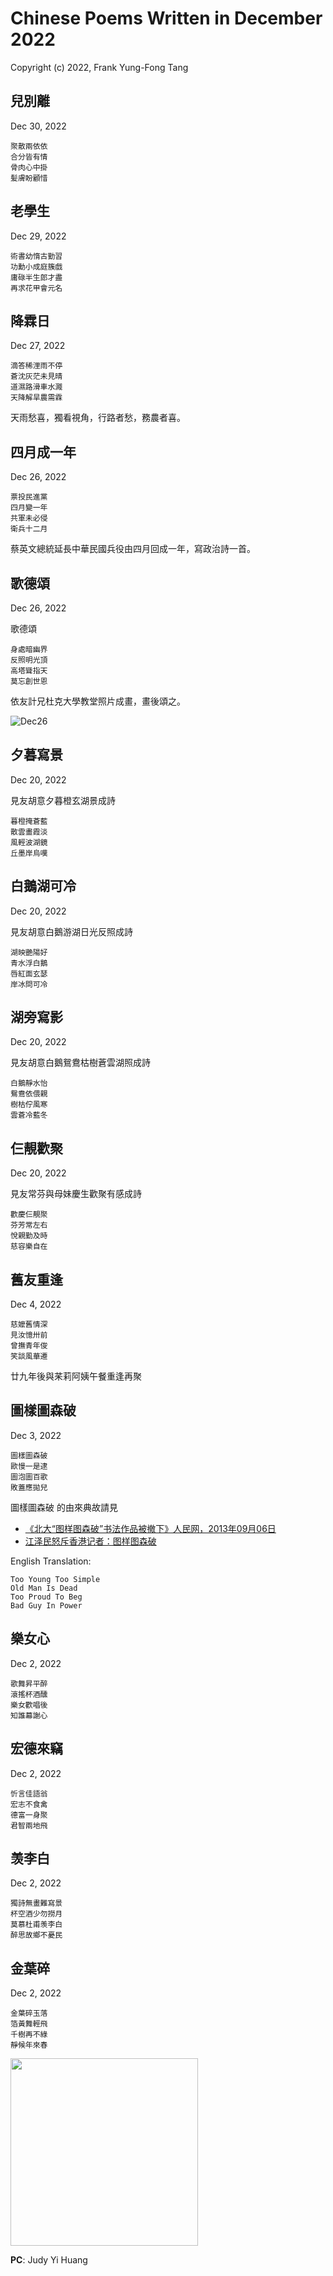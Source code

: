 # Chinese Poems Written in December 2022
Copyright (c) 2022, Frank Yung-Fong Tang

## 兒別離 
Dec 30, 2022

```
聚散兩依依
合分皆有情
骨肉心中掛
髪膚盼顧惜
```
## 老學生 
Dec 29, 2022

```
術書幼惰古勤習
功勳小成庭簇戲
庸碌半生郎才盡
再求花甲會元名
```

## 降霖日 
Dec 27, 2022

```
滴答稀浬雨不停
蒼沈灰茫未見晴
道濕路滑車水濺
天降解旱農需霖
```
天雨愁喜，獨看視角，行路者愁，務農者喜。

## 四月成一年 
Dec 26, 2022

```
票投民進黨
四月變一年
共軍未必侵
衛兵十二月
```
蔡英文總統延長中華民國兵役由四月回成一年，寫政治詩一首。

## 歌德頌 
Dec 26, 2022

歌德頌 
```
身處暗幽界
反照明光頂
高塔聳指天
莫忘創世恩
```
依友計兄杜克大學教堂照片成畫，畫後頌之。

![Dec26](https://lh3.googleusercontent.com/pw/AL9nZEXmIyTQk8VpLHkC23WQ72oBpDnW93ORoMdNcR1EEfD61imjJdTC78wDIUVGPWkMtzy_pHLQZlfY1VJwseBAl0XVPTGCytapmSprmQoXyqADWrJLrm0WVBFntEd0W_ZneCL4uYLSywITEgJysk6_nZ2W6w=w300) 



## 夕暮寫景
Dec 20, 2022

見友胡意夕暮橙玄湖景成詩
```
暮橙掩蒼藍
散雲畫霞淡
風輕波湖鏡  
丘墨岸烏嘆
```
## 白鵝湖可冷
Dec 20, 2022

見友胡意白鵝游湖日光反照成詩
```
湖映艷陽好
青水浮白鵝
唇紅面玄瑟
岸冰問可冷
```
## 湖旁寫影
Dec 20, 2022

見友胡意白鵝鴛鴦枯樹蒼雲湖照成詩
```
白鵝靜水怡
鴛鴦依偎親
樹枯佇風寒
雲蒼冷藍冬
```
## 仨靚歡聚 

Dec 20, 2022

見友常芬與母妹慶生歡聚有感成詩

```
歡慶仨靚聚
芬芳常左右
悅親勤及時
慈容樂自在
```

## 舊友重逢
Dec 4, 2022
```
慈嬤舊情深
見汝憶卅前
曾撫青年俊
笑談風華遷
```
廿九年後與䒩莉阿姨午餐重逢再聚 

## 圖樣圖森破
Dec 3, 2022
```
圖樣圖森破
歐慢一是逮
圖泡圖百歌
敗蓋應拋兒
```

圖樣圖森破 的由來典故請見
* [《北大“图样图森破”书法作品被撤下》人民网，2013年09月06日](http://finance.people.com.cn/money/n/2013/0906/c218900-22825642.html?fbclid=IwAR3aVwIA5SJ75Z8mTMYgHz-PYdpZg6R3W3muhPSC2VVFfockDxJwCG9N43s)
* [江泽民怒斥香港记者：图样图森破](https://www.youtube.com/watch?v=9OQuR2yyq7Y) 

English Translation:
```
Too Young Too Simple
Old Man Is Dead
Too Proud To Beg
Bad Guy In Power
```

## 樂女心
Dec 2, 2022
```
歌舞昇平醉
滾搖杯酒醺
樂女歡唱後
知誰幕謝心
```

## 宏德來竊
Dec 2, 2022
```
忻言佳語翁
宏志不食禽
德富一身聚
君智兩地飛
```

## 羡李白
Dec 2, 2022
```
獨詩無畫難寫景
杯空酒少勿撈月
莫慕杜甫羡李白
醉思故鄉不憂民
```

## 金葉碎
Dec 2, 2022
```
金葉碎玉落
箔黃舞輕飛
千樹再不綠
靜候年來春
```

<img src="https://scontent-sjc3-1.xx.fbcdn.net/v/t39.30808-6/318217516_10160201118934800_3698342434251636885_n.jpg?_nc_cat=100&ccb=1-7&_nc_sid=dbeb18&_nc_ohc=0Q2dLRz1CXQAX9gF4Ly&tn=f2jI7lyma5qb0R_e&_nc_ht=scontent-sjc3-1.xx&oh=00_AfATsN9TW4vssYDOA3LH8TfbaSQYxdTGYROJ_U_zFJFWVw&oe=6392B3A1" width="300"  />

**PC**: Judy Yi Huang
